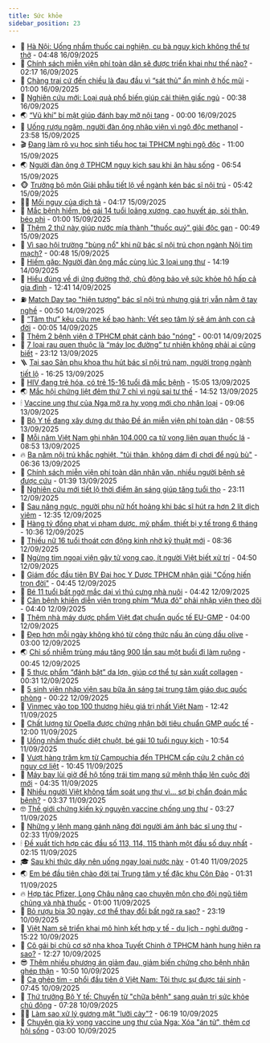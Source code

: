 ```yaml
---
title: Sức khỏe
sidebar_position: 23
---
```


<!-- dantri-suc-khoe:START -->
- 🤔 [Hà Nội: Uống nhầm thuốc cai nghiện, cụ bà nguy kịch không thể tự thở](https://dantri.com.vn/suc-khoe/ha-noi-uong-nham-thuoc-cai-nghien-cu-ba-nguy-kich-khong-the-tu-tho-20250916112943804.htm) - 04:48 16/09/2025
- 🚦 [Chính sách miễn viện phí toàn dân sẽ được triển khai như thế nào?](https://dantri.com.vn/suc-khoe/chinh-sach-mien-vien-phi-toan-dan-se-duoc-trien-khai-nhu-the-nao-20250916091102230.htm) - 02:17 16/09/2025
- 🤖 [Chàng trai cứ đến chiều là đau đầu vì “sát thủ” ẩn mình ở hốc mũi](https://dantri.com.vn/suc-khoe/chang-trai-cu-den-chieu-la-dau-dau-vi-sat-thu-an-minh-o-hoc-mui-20250915153911558.htm) - 01:00 16/09/2025
- 🐻 [Nghiên cứu mới: Loại quả phổ biến giúp cải thiện giấc ngủ](https://dantri.com.vn/suc-khoe/nghien-cuu-moi-loai-qua-pho-bien-giup-cai-thien-giac-ngu-20250914011232140.htm) - 00:38 16/09/2025
- 🌏 [“Vũ khí” bí mật giúp đánh bay mỡ nội tạng](https://dantri.com.vn/suc-khoe/vu-khi-bi-mat-giup-danh-bay-mo-noi-tang-20250911120059570.htm) - 00:00 16/09/2025
- 👺 [Uống rượu ngâm, người đàn ông nhập viện vì ngộ độc methanol](https://dantri.com.vn/suc-khoe/uong-ruou-ngam-nguoi-dan-ong-nhap-vien-vi-ngo-doc-methanol-20250915183340757.htm) - 23:58 15/09/2025
- 🎬 [Đang làm rõ vụ học sinh tiểu học tại TPHCM nghi ngộ độc](https://dantri.com.vn/suc-khoe/dang-lam-ro-vu-hoc-sinh-tieu-hoc-tai-tphcm-nghi-ngo-doc-20250915174101787.htm) - 11:00 15/09/2025
- 🌏 [Người đàn ông ở TPHCM nguy kịch sau khi ăn hàu sống](https://dantri.com.vn/suc-khoe/nguoi-dan-ong-o-tphcm-nguy-kich-sau-khi-an-hau-song-20250915124746087.htm) - 06:54 15/09/2025
- 🐵 [Trưởng bộ môn Giải phẫu tiết lộ về ngành kén bác sĩ nội trú](https://dantri.com.vn/suc-khoe/truong-bo-mon-giai-phau-tiet-lo-ve-nganh-ken-bac-si-noi-tru-20250912133616771.htm) - 05:42 15/09/2025
- 👨‍🏫 [Mối nguy của dịch tả](https://dantri.com.vn/suc-khoe/moi-nguy-cua-dich-ta-20250913190033943.htm) - 04:17 15/09/2025
- 🤗 [Mắc bệnh hiếm, bé gái 14 tuổi loãng xương, cao huyết áp, sỏi thận, béo phì](https://dantri.com.vn/suc-khoe/mac-benh-hiem-be-gai-14-tuoi-loang-xuong-cao-huyet-ap-soi-than-beo-phi-20250909095526224.htm) - 01:00 15/09/2025
- 🫶 [Thêm 2 thứ này giúp nước mía thành &quot;thuốc quý&quot; giải độc gan](https://dantri.com.vn/suc-khoe/them-2-thu-nay-giup-nuoc-mia-thanh-thuoc-quy-giai-doc-gan-20250914211417340.htm) - 00:49 15/09/2025
- 🙉 [Vì sao hội trường &quot;bùng nổ&quot; khi nữ bác sĩ nội trú chọn ngành Nội tim mạch?](https://dantri.com.vn/suc-khoe/vi-sao-hoi-truong-bung-no-khi-nu-bac-si-noi-tru-chon-nganh-noi-tim-mach-20250913120651074.htm) - 00:48 15/09/2025
- 🦅 [Hiếm gặp: Người đàn ông mắc cùng lúc 3 loại ung thư](https://dantri.com.vn/suc-khoe/hiem-gap-nguoi-dan-ong-mac-cung-luc-3-loai-ung-thu-20250914205815054.htm) - 14:19 14/09/2025
- 🐘 [Hiểu đúng về dị ứng đường thở, chủ động bảo vệ sức khỏe hô hấp cả gia đình](https://dantri.com.vn/suc-khoe/hieu-dung-ve-di-ung-duong-tho-chu-dong-bao-ve-suc-khoe-ho-hap-ca-gia-dinh-20250914080644044.htm) - 12:41 14/09/2025
- ⛽️ [Match Day tạo &quot;hiện tượng&quot; bác sĩ nội trú nhưng giá trị vẫn nằm ở tay nghề](https://dantri.com.vn/suc-khoe/match-day-tao-hien-tuong-bac-si-noi-tru-nhung-gia-tri-van-nam-o-tay-nghe-20250913182830066.htm) - 00:50 14/09/2025
- 🤡 [“Tâm thư” kêu cứu mẹ kế bạo hành: Vết sẹo tâm lý sẽ ám ảnh con cả đời](https://dantri.com.vn/suc-khoe/tam-thu-keu-cuu-me-ke-bao-hanh-vet-seo-tam-ly-se-am-anh-con-ca-doi-20250913165934027.htm) - 00:05 14/09/2025
- 💼 [Thêm 2 bệnh viện ở TPHCM phát cảnh báo &quot;nóng&quot;](https://dantri.com.vn/suc-khoe/them-2-benh-vien-o-tphcm-phat-canh-bao-nong-20250914000520638.htm) - 00:01 14/09/2025
- 🤔 [7 loại rau quen thuộc là “máy lọc đường” tự nhiên không phải ai cũng biết](https://dantri.com.vn/suc-khoe/7-loai-rau-quen-thuoc-la-may-loc-duong-tu-nhien-khong-phai-ai-cung-biet-20250912231212498.htm) - 23:12 13/09/2025
- 🪜 [Tại sao Sản phụ khoa thu hút bác sĩ nội trú nam, người trong ngành tiết lộ](https://dantri.com.vn/suc-khoe/tai-sao-san-phu-khoa-thu-hut-bac-si-noi-tru-nam-nguoi-trong-nganh-tiet-lo-20250913100939655.htm) - 16:25 13/09/2025
- 📝 [HIV đang trẻ hóa, có trẻ 15-16 tuổi đã mắc bệnh](https://dantri.com.vn/suc-khoe/hiv-dang-tre-hoa-co-tre-15-16-tuoi-da-mac-benh-20250913143939006.htm) - 15:05 13/09/2025
- 🌏 [Mắc hội chứng liệt đêm thứ 7 chỉ vì ngủ sai tư thế](https://dantri.com.vn/suc-khoe/mac-hoi-chung-liet-dem-thu-7-chi-vi-ngu-sai-tu-the-20250912214958808.htm) - 14:52 13/09/2025
- 🕯 [Vaccine ung thư của Nga mở ra hy vọng mới cho nhân loại](https://dantri.com.vn/suc-khoe/vaccine-ung-thu-cua-nga-mo-ra-hy-vong-moi-cho-nhan-loai-20250913145859560.htm) - 09:06 13/09/2025
- 🦍 [Bộ Y tế đang xây dựng dự thảo Đề án miễn viện phí toàn dân](https://dantri.com.vn/suc-khoe/bo-y-te-dang-xay-dung-du-thao-de-an-mien-vien-phi-toan-dan-20250913152720814.htm) - 08:55 13/09/2025
- 🌈 [Mỗi năm Việt Nam ghi nhận 104.000 ca tử vong liên quan thuốc lá](https://dantri.com.vn/suc-khoe/moi-nam-viet-nam-ghi-nhan-104000-ca-tu-vong-lien-quan-thuoc-la-20250913110455631.htm) - 08:53 13/09/2025
- 🔥 [Ba năm nội trú khắc nghiệt, &quot;tủi thân, không dám đi chơi để ngủ bù&quot;](https://dantri.com.vn/suc-khoe/ba-nam-noi-tru-khac-nghiet-tui-than-khong-dam-di-choi-de-ngu-bu-20250913132234721.htm) - 06:36 13/09/2025
- 🌊 [Chính sách miễn viện phí toàn dân nhân văn, nhiều người bệnh sẽ được cứu](https://dantri.com.vn/suc-khoe/chinh-sach-mien-vien-phi-toan-dan-nhan-van-nhieu-nguoi-benh-se-duoc-cuu-20250912123811216.htm) - 01:39 13/09/2025
- 🚦 [Nghiên cứu mới tiết lộ thời điểm ăn sáng giúp tăng tuổi thọ](https://dantri.com.vn/suc-khoe/nghien-cuu-moi-tiet-lo-thoi-diem-an-sang-giup-tang-tuoi-tho-20250912120553057.htm) - 23:11 12/09/2025
- 🤖 [Sau nâng ngực, người phụ nữ hốt hoảng khi bác sĩ hút ra hơn 2 lít dịch viêm](https://dantri.com.vn/suc-khoe/sau-nang-nguc-nguoi-phu-nu-hot-hoang-khi-bac-si-hut-ra-hon-2-lit-dich-viem-20250912171957304.htm) - 12:35 12/09/2025
- 🤡 [Hàng tỷ đồng phạt vi phạm dược, mỹ phẩm, thiết bị y tế trong 6 tháng](https://dantri.com.vn/suc-khoe/hang-ty-dong-phat-vi-pham-duoc-my-pham-thiet-bi-y-te-trong-6-thang-20250912165730632.htm) - 10:36 12/09/2025
- 💂 [Thiếu nữ 16 tuổi thoát cơn động kinh nhờ kỹ thuật mới](https://dantri.com.vn/suc-khoe/thieu-nu-16-tuoi-thoat-con-dong-kinh-nho-ky-thuat-moi-20250912113305804.htm) - 08:36 12/09/2025
- 🦄 [Ngừng tim ngoại viện gây tử vong cao, ít người Việt biết xử trí](https://dantri.com.vn/suc-khoe/ngung-tim-ngoai-vien-gay-tu-vong-cao-it-nguoi-viet-biet-xu-tri-20250912111746847.htm) - 04:50 12/09/2025
- 🧠 [Giám đốc đầu tiên BV Đại học Y Dược TPHCM nhận giải &quot;Cống hiến trọn đời&quot;](https://dantri.com.vn/suc-khoe/giam-doc-dau-tien-bv-dai-hoc-y-duoc-tphcm-nhan-giai-cong-hien-tron-doi-20250912094732574.htm) - 04:45 12/09/2025
- 🤖 [Bé 11 tuổi bất ngờ mắc dại vì thú cưng nhà nuôi](https://dantri.com.vn/suc-khoe/be-11-tuoi-bat-ngo-mac-dai-vi-thu-cung-nha-nuoi-20250912095914795.htm) - 04:42 12/09/2025
- 💼 [Căn bệnh khiến diễn viên trong phim “Mưa đỏ” phải nhập viện theo dõi](https://dantri.com.vn/suc-khoe/can-benh-khien-dien-vien-trong-phim-mua-do-phai-nhap-vien-theo-doi-20250912103543629.htm) - 04:40 12/09/2025
- 🧰 [Thêm nhà máy dược phẩm Việt đạt chuẩn quốc tế EU-GMP](https://dantri.com.vn/suc-khoe/them-nha-may-duoc-pham-viet-dat-chuan-quoc-te-eu-gmp-20250912102942834.htm) - 04:00 12/09/2025
- 🎉 [Đẹp hơn mỗi ngày không khó từ công thức nấu ăn cùng dầu olive](https://dantri.com.vn/suc-khoe/dep-hon-moi-ngay-khong-kho-tu-cong-thuc-nau-an-cung-dau-olive-20250912091349486.htm) - 03:00 12/09/2025
- 🌏 [Chỉ số nhiễm trùng máu tăng 900 lần sau một buổi đi làm ruộng](https://dantri.com.vn/suc-khoe/chi-so-nhiem-trung-mau-tang-900-lan-sau-mot-buoi-di-lam-ruong-20250911192053999.htm) - 00:45 12/09/2025
- 📝 [5 thực phẩm “đánh bật” da lợn, giúp cơ thể tự sản xuất collagen](https://dantri.com.vn/suc-khoe/5-thuc-pham-danh-bat-da-lon-giup-co-the-tu-san-xuat-collagen-20250911234455692.htm) - 00:31 12/09/2025
- 🧠 [5 sinh viên nhập viện sau bữa ăn sáng tại trung tâm giáo dục quốc phòng](https://dantri.com.vn/suc-khoe/5-sinh-vien-nhap-vien-sau-bua-an-sang-tai-trung-tam-giao-duc-quoc-phong-20250911205830893.htm) - 00:22 12/09/2025
- 🚀 [Vinmec vào top 100 thương hiệu giá trị nhất Việt Nam](https://dantri.com.vn/suc-khoe/vinmec-vao-top-100-thuong-hieu-gia-tri-nhat-viet-nam-20250911193443897.htm) - 12:42 11/09/2025
- 💯 [Chất lượng từ Opella được chứng nhận bởi tiêu chuẩn GMP quốc tế](https://dantri.com.vn/suc-khoe/chat-luong-tu-opella-duoc-chung-nhan-boi-tieu-chuan-gmp-quoc-te-20250911175436076.htm) - 12:00 11/09/2025
- 🫶 [Uống nhầm thuốc diệt chuột, bé gái 10 tuổi nguy kịch](https://dantri.com.vn/suc-khoe/uong-nham-thuoc-diet-chuot-be-gai-10-tuoi-nguy-kich-20250911175401743.htm) - 10:54 11/09/2025
- 👹 [Vượt hàng trăm km từ Campuchia đến TPHCM cấp cứu 2 chân có nguy cơ liệt](https://dantri.com.vn/suc-khoe/vuot-hang-tram-km-tu-campuchia-den-tphcm-cap-cuu-2-chan-co-nguy-co-liet-20250911160650383.htm) - 10:45 11/09/2025
- 🤩 [Máy bay lùi giờ để hộ tống trái tim mang sứ mệnh thắp lên cuộc đời mới](https://dantri.com.vn/suc-khoe/may-bay-lui-gio-de-ho-tong-trai-tim-mang-su-menh-thap-len-cuoc-doi-moi-20250911112952028.htm) - 04:35 11/09/2025
- 🌊 [Nhiều người Việt không tầm soát ung thư vì... sợ bị chẩn đoán mắc bệnh?](https://dantri.com.vn/suc-khoe/nhieu-nguoi-viet-khong-tam-soat-ung-thu-vi-so-bi-chan-doan-mac-benh-20250911002550370.htm) - 03:37 11/09/2025
- 🤓 [Thế giới chứng kiến kỷ nguyên vaccine chống ung thư](https://dantri.com.vn/suc-khoe/the-gioi-chung-kien-ky-nguyen-vaccine-chong-ung-thu-20250910151302352.htm) - 03:27 11/09/2025
- 🌝 [Những y lệnh mang gánh nặng đời người ám ảnh bác sĩ ung thư](https://dantri.com.vn/suc-khoe/nhung-y-lenh-mang-ganh-nang-doi-nguoi-am-anh-bac-si-ung-thu-20250627133826183.htm) - 02:33 11/09/2025
- 🕯 [Đề xuất tích hợp các đầu số 113, 114, 115 thành một đầu số duy nhất](https://dantri.com.vn/suc-khoe/de-xuat-tich-hop-cac-dau-so-113-114-115-thanh-mot-dau-so-duy-nhat-20250910204449299.htm) - 02:15 11/09/2025
- 🎓 [Sau khi thức dậy nên uống ngay loại nước này](https://dantri.com.vn/suc-khoe/sau-khi-thuc-day-nen-uong-ngay-loai-nuoc-nay-20250911081758157.htm) - 01:40 11/09/2025
- 🌏 [Em bé đầu tiên chào đời tại Trung tâm y tế đặc khu Côn Đảo](https://dantri.com.vn/suc-khoe/em-be-dau-tien-chao-doi-tai-trung-tam-y-te-dac-khu-con-dao-20250911072552521.htm) - 01:31 11/09/2025
- 🔥 [Hợp tác Pfizer, Long Châu nâng cao chuyên môn cho đội ngũ tiêm chủng và nhà thuốc](https://dantri.com.vn/suc-khoe/hop-tac-pfizer-long-chau-nang-cao-chuyen-mon-cho-doi-ngu-tiem-chung-va-nha-thuoc-20250910215723258.htm) - 01:00 11/09/2025
- 📝 [Bỏ rượu bia 30 ngày, cơ thể thay đổi bất ngờ ra sao?](https://dantri.com.vn/suc-khoe/bo-ruou-bia-30-ngay-co-the-thay-doi-bat-ngo-ra-sao-20250910172737147.htm) - 23:19 10/09/2025
- 🧠 [Việt Nam sẽ triển khai mô hình kết hợp y tế - du lịch - nghỉ dưỡng](https://dantri.com.vn/suc-khoe/viet-nam-se-trien-khai-mo-hinh-ket-hop-y-te-du-lich-nghi-duong-20250910220857494.htm) - 15:22 10/09/2025
- 🦅 [Cô gái bị chủ cơ sở nha khoa Tuyết Chinh ở TPHCM hành hung hiện ra sao?](https://dantri.com.vn/suc-khoe/co-gai-bi-chu-co-so-nha-khoa-tuyet-chinh-o-tphcm-hanh-hung-hien-ra-sao-20250910185639092.htm) - 12:27 10/09/2025
- 😎 [Thêm nhiều phương án giảm đau, giảm biến chứng cho bệnh nhân ghép thận](https://dantri.com.vn/suc-khoe/them-nhieu-phuong-an-giam-dau-giam-bien-chung-cho-benh-nhan-ghep-than-20250910161406106.htm) - 10:50 10/09/2025
- 🎉 [Ca ghép tim - phổi đầu tiên ở Việt Nam: Tôi thực sự được tái sinh](https://dantri.com.vn/suc-khoe/ca-ghep-tim-phoi-dau-tien-o-viet-nam-toi-thuc-su-duoc-tai-sinh-20250910142002543.htm) - 07:45 10/09/2025
- 🫣 [Thứ trưởng Bộ Y tế: Chuyển từ &quot;chữa bệnh&quot; sang quản trị sức khỏe chủ động](https://dantri.com.vn/suc-khoe/thu-truong-bo-y-te-chuyen-tu-chua-benh-sang-quan-tri-suc-khoe-chu-dong-20250910133229505.htm) - 07:28 10/09/2025
- 🧑‍🏫 [Làm sao xử lý gương mặt &quot;lưỡi cày&quot;?](https://dantri.com.vn/suc-khoe/lam-sao-xu-ly-guong-mat-luoi-cay-20250910130033116.htm) - 06:19 10/09/2025
- 🥷 [Chuyên gia kỳ vọng vaccine ung thư của Nga: Xóa &quot;án tử&quot;, thêm cơ hội sống](https://dantri.com.vn/suc-khoe/chuyen-gia-ky-vong-vaccine-ung-thu-cua-nga-xoa-an-tu-them-co-hoi-song-20250910024019819.htm) - 03:00 10/09/2025<!-- dantri-suc-khoe:END -->
